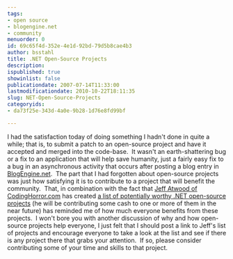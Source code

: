 ```yaml
---
tags:
- open source
- blogengine.net
- community
menuorder: 0
id: 69c65f4d-352e-4e1d-92bd-79d5b8cae4b3
author: bsstahl
title: .NET Open-Source Projects
description: 
ispublished: true
showinlist: false
publicationdate: 2007-07-14T11:33:00
lastmodificationdate: 2010-10-22T18:11:35
slug: NET-Open-Source-Projects
categoryids:
- da73f25e-343d-4a0e-9b28-1d76e8fd99bf

---
```

I had the satisfaction today of doing something I hadn't done in quite a while; that is, to submit a patch to an open-source project and have it accepted and merged into the code-base.  It wasn't an earth-shattering bug or a fix to an application that will help save humanity, just a fairly easy fix to a bug in an asynchronous activity that occurs after posting a blog entry in [BlogEngine.net](http://www.dotnetblogengine.net/).  The part that I had forgotten about open-source projects was just how satisfying it is to contribute to a project that will benefit the community.  That, in combination with the fact that [Jeff Atwood of CodingHorror.com](http://www.codinghorror.com/blog/archives/000904.html) has created [a list of potentially worthy .NET open-source projects](http://spreadsheets.google.com/pub?key=pKxDW35algYebfs8nssTjIQ) (he will be contributing some cash to one or more of them in the near future) has reminded me of how much everyone benefits from these projects.  I won't bore you with another discussion of why and how open-source projects help everyone, I just felt that I should post a link to Jeff's list of projects and encourage everyone to take a look at the list and see if there is any project there that grabs your attention.  If so, please consider contributing some of your time and skills to that project.  
